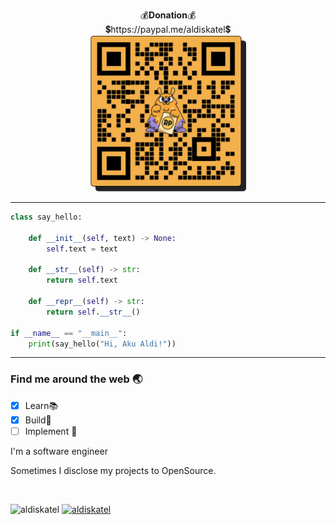 <p align="center">
<!--     https://neumedira.com x https://aldiskatel.net x https://borneokoding.org
</br></br> -->
💰<b>Donation</b>💰</br>💲https://paypal.me/aldiskatel💲</br>
<a href="https://saweria.co/aldiskatel"><img src="https://github.com/aldiskatel/aldiskatel/blob/2897ebefb258d0a0789b7a2c9092b68629a9161b/Screen%20Shot%202022-01-18%20at%2000.51.46.png" width="250" /></a></p>

<!--
___
![Metrics](https://github.com/MhankBarBar/MhankBarBar/blob/master/github-metrics.svg)
___
-->
<!--
[![ReadMe Card](https://github-readme-stats.vercel.app/api/pin/?username=mhankbarbar&repo=termux-wabot&theme=auto)](https://github.com/mhankbarbar/termux-wabot)
-->

---
```python
class say_hello:

    def __init__(self, text) -> None:
        self.text = text

    def __str__(self) -> str:
        return self.text

    def __repr__(self) -> str:
        return self.__str__()

if __name__ == "__main__":
    print(say_hello("Hi, Aku Aldi!"))
```
---
<!--START_SECTION:waka-->
<h3>Find me around the web 🌏</h3>

- [x] Learn📚
- [x] Build🚀
- [ ] Implement 🥋

I'm a software engineer

Sometimes I disclose my projects to OpenSource.

<br />
<p><img src="https://github-readme-stats.vercel.app/api?username=aldiskatel&show_icons=true&theme=nightowl&locale=en" alt="aldiskatel" /> <a href="https://github.com/ryo-ma/github-profile-trophy"><img src="https://github-profile-trophy.vercel.app/?username=aldiskatel" alt="aldiskatel" /></a></p>
